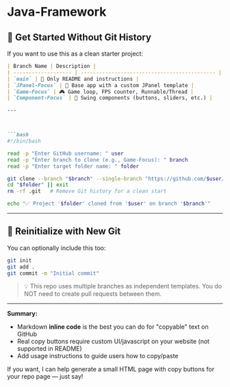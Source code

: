 # Java-Framework

## 🚀 Get Started Without Git History

If you want to use this as a clean starter project:

```markdown
| Branch Name | Description |
| ------------------- | -------------------------------------------- |
| `main` | 📄 Only README and instructions |
| `JPanel-Focus` | 🧱 Base app with a custom JPanel template |
| `Game-Focus` | 🎮 Game loop, FPS counter, Runnable/Thread |
| `Component-Focus` | 🧰 Swing components (buttons, sliders, etc.) |

---



```bash
#!/bin/bash

read -p "Enter GitHub username: " user
read -p "Enter branch to clone (e.g., Game-Focus): " branch
read -p "Enter target folder name: " folder

git clone --branch "$branch" --single-branch "https://github.com/$user/JFrameTemplate.git" "$folder"
cd "$folder" || exit
rm -rf .git   # Remove Git history for a clean start

echo "✅ Project '$folder' cloned from '$user' on branch '$branch'"

```

---

## 🔄 Reinitialize with New Git

You can optionally include this too:

```bash
git init
git add .
git commit -m "Initial commit"
```
> 💡 This repo uses multiple branches as independent templates.
> You do NOT need to create pull requests between them.


---

**Summary:**

- Markdown **inline code** is the best you can do for "copyable" text on GitHub
- Real copy buttons require custom UI/javascript on your website (not supported in README)
- Add usage instructions to guide users how to copy/paste

If you want, I can help generate a small HTML page with copy buttons for your repo page — just say!



